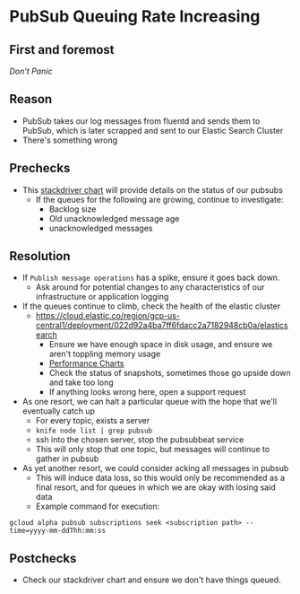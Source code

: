 # PubSub Queuing Rate Increasing

## First and foremost

*Don't Panic*

## Reason
* PubSub takes our log messages from fluentd and sends them to PubSub, which is
  later scrapped and sent to our Elastic Search Cluster
* There's something wrong

## Prechecks
* This [stackdriver chart](https://app.google.stackdriver.com/monitoring/1088234/logging-pubsub-in-gprd?project=gitlab-production)
  will provide details on the status of our pubsubs
  * If the queues for the following are growing, continue to investigate:
    * Backlog size
    * Old unacknowledged message age
    * unacknowledged messages

## Resolution
* If `Publish message operations` has a spike, ensure it goes back down.
  * Ask around for potential changes to any characteristics of our
    infrastructure or application logging
* If the queues continue to climb, check the health of the elastic cluster
  * https://cloud.elastic.co/region/gcp-us-central1/deployment/022d92a4ba7ff6fdacc2a7182948cb0a/elasticsearch
    * Ensure we have enough space in disk usage, and ensure we aren't toppling
      memory usage
    * [Performance Charts](https://cloud.elastic.co/region/gcp-us-central1/deployment/022d92a4ba7ff6fdacc2a7182948cb0a/metrics)
    * Check the status of snapshots, sometimes those go upside down and take too
      long
    * If anything looks wrong here, open a support request
* As one resort, we can halt a particular queue with the hope that we'll
  eventually catch up
  * For every topic, exists a server
  * `knife node list | grep pubsub`
  * ssh into the chosen server, stop the pubsubbeat service
  * This will only stop that one topic, but messages will continue to gather in
    pubsub
* As yet another resort, we could consider acking all messages in pubsub
  * This will induce data loss, so this would only be recommended as a final
    resort, and for queues in which we are okay with losing said data
  * Example command for execution:
```
gcloud alpha pubsub subscriptions seek <subscription path> --time=yyyy-mm-ddThh:mm:ss
```

## Postchecks
* Check our stackdriver chart and ensure we don't have things queued.
